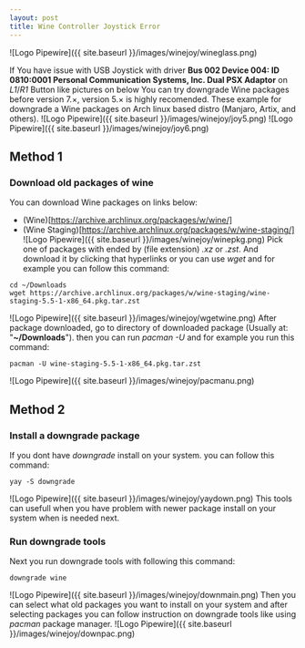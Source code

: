 ```yaml
---
layout: post
title: Wine Controller Joystick Error
---
```


![Logo Pipewire]({{ site.baseurl }}/images/winejoy/wineglass.png)

If You have issue with USB Joystick with driver **Bus 002 Device 004: ID 0810:0001 Personal Communication Systems, Inc. Dual PSX Adaptor** on *L1*/*R1* Button like pictures on below You can try downgrade Wine packages before version 7.×, version 5.× is highly recomended. These example for downgrade a Wine packages on Arch linux based distro (Manjaro, Artix, and others).
![Logo Pipewire]({{ site.baseurl }}/images/winejoy/joy5.png)
![Logo Pipewire]({{ site.baseurl }}/images/winejoy/joy6.png)


## Method 1
### Download old packages of wine
You can download Wine packages on links below:
- (Wine)[https://archive.archlinux.org/packages/w/wine/]
- (Wine Staging)[https://archive.archlinux.org/packages/w/wine-staging/]
![Logo Pipewire]({{ site.baseurl }}/images/winejoy/winepkg.png)
Pick one of packages with ended by (file extension) *.xz* or *.zst*. And download it by clicking that hyperlinks or you can use *wget* and for example you can follow this command:
```
cd ~/Downloads
wget https://archive.archlinux.org/packages/w/wine-staging/wine-staging-5.5-1-x86_64.pkg.tar.zst
```
![Logo Pipewire]({{ site.baseurl }}/images/winejoy/wgetwine.png)
After package downloaded, go to directory of downloaded package (Usually at: "**~/Downloads**"). then you can run *pacman -U* and for example you run this command:
```
pacman -U wine-staging-5.5-1-x86_64.pkg.tar.zst
```
![Logo Pipewire]({{ site.baseurl }}/images/winejoy/pacmanu.png)


## Method 2
### Install a downgrade package
If you dont have *downgrade* install on your system. you can follow this command:
```
yay -S downgrade
```
![Logo Pipewire]({{ site.baseurl }}/images/winejoy/yaydown.png)
This tools can usefull when you have problem with newer package install on your system when is needed next.

### Run downgrade tools
Next you run downgrade tools with following this command:
```
downgrade wine
```
![Logo Pipewire]({{ site.baseurl }}/images/winejoy/downmain.png)
Then you can select what old packages you want to install on your system and after selecting packages you can follow instruction on downgrade tools like using *pacman* package manager.
![Logo Pipewire]({{ site.baseurl }}/images/winejoy/downpac.png)
